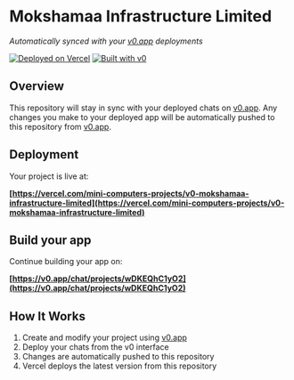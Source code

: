 # Mokshamaa Infrastructure Limited

*Automatically synced with your [v0.app](https://v0.app) deployments*

[![Deployed on Vercel](https://img.shields.io/badge/Deployed%20on-Vercel-black?style=for-the-badge&logo=vercel)](https://vercel.com/mini-computers-projects/v0-mokshamaa-infrastructure-limited)
[![Built with v0](https://img.shields.io/badge/Built%20with-v0.app-black?style=for-the-badge)](https://v0.app/chat/projects/wDKEQhC1yO2)

## Overview

This repository will stay in sync with your deployed chats on [v0.app](https://v0.app).
Any changes you make to your deployed app will be automatically pushed to this repository from [v0.app](https://v0.app).

## Deployment

Your project is live at:

**[https://vercel.com/mini-computers-projects/v0-mokshamaa-infrastructure-limited](https://vercel.com/mini-computers-projects/v0-mokshamaa-infrastructure-limited)**

## Build your app

Continue building your app on:

**[https://v0.app/chat/projects/wDKEQhC1yO2](https://v0.app/chat/projects/wDKEQhC1yO2)**

## How It Works

1. Create and modify your project using [v0.app](https://v0.app)
2. Deploy your chats from the v0 interface
3. Changes are automatically pushed to this repository
4. Vercel deploys the latest version from this repository
